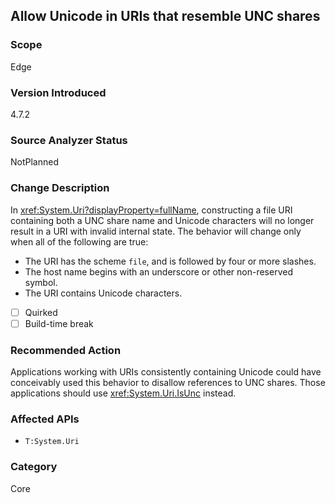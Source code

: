 ## Allow Unicode in URIs that resemble UNC shares

### Scope
Edge

### Version Introduced
4.7.2

### Source Analyzer Status
NotPlanned

### Change Description
In <xref:System.Uri?displayProperty=fullName>, constructing a file URI containing both a UNC share name and Unicode characters will no longer result in a URI with invalid internal state. The behavior will change only when all of the following are true:
  - The URI has the scheme `file`, and is followed by four or more slashes.
  - The host name begins with an underscore or other non-reserved symbol.
  - The URI contains Unicode characters.

- [ ] Quirked
- [ ] Build-time break

### Recommended Action
Applications working with URIs consistently containing Unicode could have conceivably used this behavior to disallow references to UNC shares. Those applications should use <xref:System.Uri.IsUnc> instead.

### Affected APIs
* `T:System.Uri`

### Category
Core

<!--
    ### Original Bug
    https://devdiv.visualstudio.com/DevDiv/_workitems/edit/95292
-->